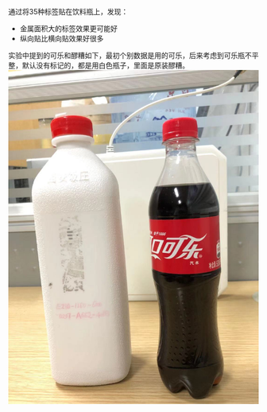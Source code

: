 通过将35种标签贴在饮料瓶上，发现：
- 金属面积大的标签效果更可能好
- 纵向贴比横向贴效果好很多

实验中提到的可乐和醪糟如下，最初个别数据是用的可乐，后来考虑到可乐瓶不平整，默认没有标记的，都是用白色瓶子，里面是原装醪糟。
![可乐和醪糟](https://github.com/Jennifer331/-RFID-/blob/main/image/cola_laozao.jpg)
